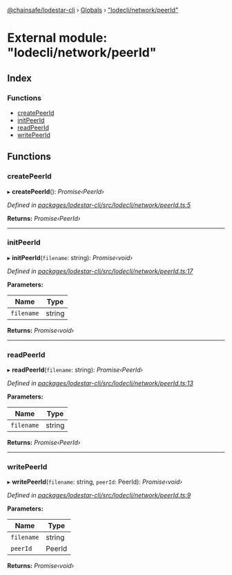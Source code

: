 [@chainsafe/lodestar-cli](../README.md) › [Globals](../globals.md) › ["lodecli/network/peerId"](_lodecli_network_peerid_.md)

# External module: "lodecli/network/peerId"

## Index

### Functions

* [createPeerId](_lodecli_network_peerid_.md#createpeerid)
* [initPeerId](_lodecli_network_peerid_.md#initpeerid)
* [readPeerId](_lodecli_network_peerid_.md#readpeerid)
* [writePeerId](_lodecli_network_peerid_.md#writepeerid)

## Functions

###  createPeerId

▸ **createPeerId**(): *Promise‹PeerId›*

*Defined in [packages/lodestar-cli/src/lodecli/network/peerId.ts:5](https://github.com/ChainSafe/lodestar/blob/34417abad/packages/lodestar-cli/src/lodecli/network/peerId.ts#L5)*

**Returns:** *Promise‹PeerId›*

___

###  initPeerId

▸ **initPeerId**(`filename`: string): *Promise‹void›*

*Defined in [packages/lodestar-cli/src/lodecli/network/peerId.ts:17](https://github.com/ChainSafe/lodestar/blob/34417abad/packages/lodestar-cli/src/lodecli/network/peerId.ts#L17)*

**Parameters:**

Name | Type |
------ | ------ |
`filename` | string |

**Returns:** *Promise‹void›*

___

###  readPeerId

▸ **readPeerId**(`filename`: string): *Promise‹PeerId›*

*Defined in [packages/lodestar-cli/src/lodecli/network/peerId.ts:13](https://github.com/ChainSafe/lodestar/blob/34417abad/packages/lodestar-cli/src/lodecli/network/peerId.ts#L13)*

**Parameters:**

Name | Type |
------ | ------ |
`filename` | string |

**Returns:** *Promise‹PeerId›*

___

###  writePeerId

▸ **writePeerId**(`filename`: string, `peerId`: PeerId): *Promise‹void›*

*Defined in [packages/lodestar-cli/src/lodecli/network/peerId.ts:9](https://github.com/ChainSafe/lodestar/blob/34417abad/packages/lodestar-cli/src/lodecli/network/peerId.ts#L9)*

**Parameters:**

Name | Type |
------ | ------ |
`filename` | string |
`peerId` | PeerId |

**Returns:** *Promise‹void›*
